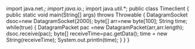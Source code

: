 import java.net.*;
import java.io.*;
import java.util.*;
public class Timeclient
{
public static void main(String[] args) throws Throwable
{
DatagramSocket dsoc=new DatagramSocket(2000);
byte[] arr=new byte[100];
String time;
while(true)
{
DatagramPacket pac =new DatagramPacket(arr,arr.length);
dsoc.receive(pac);
byte[] receiveTime=pac.getData();
time = new String(receiveTime);
System.out.println(time);
}
}
}
